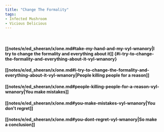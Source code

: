 ```yaml
---
title: "Change The Formality"
tags:
- Infected Mushroom
- Vicious Delicious
---
```

&nbsp;
#### [[notes/e/ed_sheeran/x/one.md#take-my-hand-and-my-vyl-wnanory|I try to change the formality and everything about it]] {#i-try-to-change-the-formality-and-everything-about-it-vyl-wnanory}
#### [[notes/e/ed_sheeran/x/one.md#i-try-to-change-the-formality-and-everything-about-it-vyl-wnanory|People killing people for a reason]]
#### [[notes/e/ed_sheeran/x/one.md#people-killing-people-for-a-reason-vyl-wnanory|You make mistakes]]
#### [[notes/e/ed_sheeran/x/one.md#you-make-mistakes-vyl-wnanory|You don't regret]]
#### [[notes/e/ed_sheeran/x/one.md#you-dont-regret-vyl-wnanory|So make a conclusion]]
